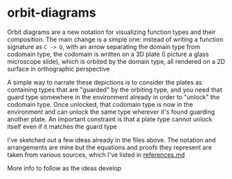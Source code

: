 # orbit-diagrams

Orbit diagrams are a new notation for visualizing function types and their composition. The main change is a simple one: instead of writing a function signature as `C -> D`, with an arrow separating the domain type from codomain type, the codomain is written on a 3D plate (I picture a glass microscope slide), which is orbited by the domain type, all rendered on a 2D surface in orthographic perspective

A simple way to narrate these depictions is to consider the plates as containing types that are "guarded" by the orbiting type, and you need that guard type somewhere in the environment already in order to "unlock" the codomain type.  Once unlocked, that codomain type is now in the environment and can unlock the same type wherever it's found guarding another plate. An important constraint is that a plate type cannot unlock itself even if it matches the guard type

I've sketched out a few ideas already in the files above. The notation and arrangements are mine but the equations and proofs they represent are taken from various sources, which I've listed in [references.md](references.md)

More info to follow as the ideas develop

